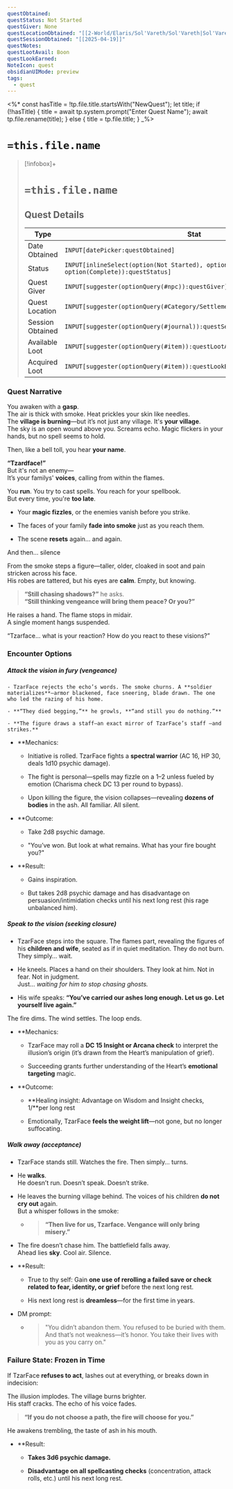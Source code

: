 ```yaml
---
questObtained: 
questStatus: Not Started
questGiver: None
questLocationObtained: "[[2-World/Elaris/Sol'Vareth/Sol'Vareth|Sol'Vareth]]"
questSessionObtained: "[[2025-04-19]]"
questNotes: 
questLootAvail: Boon
questLookEarned: 
NoteIcon: quest
obsidianUIMode: preview
tags:
  - quest
---
```


<%*
const hasTitle = !tp.file.title.startsWith("NewQuest");
let title;
if (!hasTitle) {
    title = await tp.system.prompt("Enter Quest Name");
    await tp.file.rename(title);
} else {
    title = tp.file.title;
}
_%>
# `=this.file.name`

> [!infobox]+
> # `=this.file.name`
> ## Quest Details
> Type |  Stat |
> ---|---|
> Date Obtained | `INPUT[datePicker:questObtained]` |
> Status | `INPUT[inlineSelect(option(Not Started), option(In Progress), option(Complete)):questStatus]` |
> Quest Giver | `INPUT[suggester(optionQuery(#npc)):questGiver]` |
> Quest Location | `INPUT[suggester(optionQuery(#Category/Settlement)):questLocationObtained]` |
> Session Obtained | `INPUT[suggester(optionQuery(#journal)):questSessionObtained]` |
> Available Loot | `INPUT[suggester(optionQuery(#item)):questLootAvail]` |
> Acquired Loot | `INPUT[suggester(optionQuery(#item)):questLookEarned]` |

### Quest Narrative

You awaken with a **gasp**.  
The air is thick with smoke. Heat prickles your skin like needles.  
The **village is burning**—but it’s not just any village. It's **your village**.  
The sky is an open wound above you. Screams echo. Magic flickers in your hands, but no spell seems to hold.

Then, like a bell toll, you hear **your name**.

**“Tzardface!”**  
But it's not an enemy—  
It’s your familys' **voices**, calling from within the flames.

You **run**. You try to cast spells. You reach for your spellbook.  
But every time, you're **too late**.

- Your **magic fizzles**, or the enemies vanish before you strike.
    
- The faces of your family **fade into smoke** just as you reach them.
    
- The scene **resets** again… and again.
    

And then... silence

From the smoke steps a figure—taller, older, cloaked in soot and pain stricken across his face.  
His robes are tattered, but his eyes are **calm**. Empty, but knowing.

> **“Still chasing shadows?”** he asks.  
> **“Still thinking vengeance will bring them peace? Or you?”**

He raises a hand. The flame stops in midair.  
A single moment hangs suspended.

“Tzarface... what is your reaction? How do you react to these visions?”

### Encounter Options

##### **Attack the vision in fury (vengeance)**

	- TzarFace rejects the echo’s words. The smoke churns. A **soldier materializes**—armor blackened, face sneering, blade drawn. The one who led the razing of his home.
    
	- **“They died begging,”** he growls, **“and still you do nothing.”**
    
	- **The figure draws a staff—an exact mirror of TzarFace’s staff —and strikes.**
      
* **Mechanics:

	- Initiative is rolled. TzarFace fights a **spectral warrior** (AC 16, HP 30, deals 1d10 psychic damage).
    

	- The fight is personal—spells may fizzle on a 1–2 unless fueled by emotion (Charisma check DC 13 per round to bypass).
    

	- Upon killing the figure, the vision collapses—revealing **dozens of bodies** in the ash. All familiar. All silent.
    

* **Outcome:

	- Take 2d8 psychic damage.
    
	- "You’ve won. But look at what remains. What has your fire bought you?"
    

* **Result:

	* Gains inspiration.

	* But takes 2d8 psychic damage and has disadvantage on persuasion/intimidation checks until his next long rest (his rage unbalanced him).

##### Speak to the vision (seeking closure)

* TzarFace steps into the square. The flames part, revealing the figures of his **children and wife**, seated as if in quiet meditation. They do not burn. They simply… wait.

* He kneels. Places a hand on their shoulders. They look at him. Not in fear. Not in judgment.  
    Just… _waiting for him to stop chasing ghosts._

* His wife speaks: **“You’ve carried our ashes long enough. Let us go. Let yourself live again.”**

The fire dims. The wind settles. The loop ends.


* **Mechanics:

	- TzarFace may roll a **DC 15 Insight or Arcana check** to interpret the illusion’s origin (it’s drawn from the Heart’s manipulation of grief).

	- Succeeding grants further understanding of the Heart’s **emotional targeting** magic.
    

* **Outcome:

	- **Healing insight: Advantage on Wisdom and Insight checks, 1/**per long rest

	- Emotionally, TzarFace **feels the weight lift**—not gone, but no longer suffocating.
    

  
##### **Walk away (acceptance)**

- TzarFace stands still. Watches the fire. Then simply… turns.
    

- He **walks**.  
    He doesn’t run. Doesn’t speak. Doesn’t strike.
    
- He leaves the burning village behind. The voices of his children **do not cry out** again.  
    But a whisper follows in the smoke:
    
    - > **“Then live for us, Tzarface. Vengance will only bring misery.”**
        
- The fire doesn’t chase him. The battlefield falls away.  
    Ahead lies **sky**. Cool air. Silence.
    
- **Result:

	- True to thy self: Gain **one use of rerolling a failed save or check related to fear, identity, or grief** before the next long rest.
    
	- His next long rest is **dreamless**—for the first time in years.
    
- DM prompt:
	- > "You didn’t abandon them. You refused to be buried with them. And that’s not weakness—it’s honor. You take their lives with you as you carry on."
    

### Failure State: **Frozen in Time**

If TzarFace **refuses to act**, lashes out at everything, or breaks down in indecision:

The illusion implodes. The village burns brighter.  
His staff cracks. The echo of his voice fades.

> **“If you do not choose a path, the fire will choose for you.”**

He awakens trembling, the taste of ash in his mouth.

* **Result:
	- **Takes 3d6 psychic damage.**
    
	- **Disadvantage on all spellcasting checks** (concentration, attack rolls, etc.) until his next long rest.
